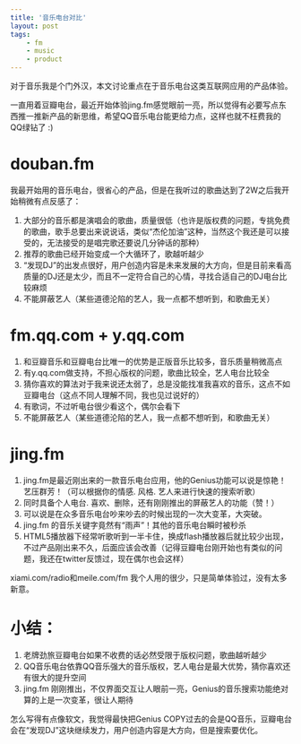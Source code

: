 ```yaml
---
title: '音乐电台对比'
layout: post
tags:
    - fm
    - music
    - product
---
```


对于音乐我是个门外汉，本文讨论重点在于音乐电台这类互联网应用的产品体验。  

一直用着豆瓣电台，最近开始体验jing.fm感觉眼前一亮，所以觉得有必要写点东西推一推新产品的新思维，希望QQ音乐电台能更给力点，这样也就不枉费我的QQ绿钻了 :)

# douban.fm

我最开始用的音乐电台，很省心的产品，但是在我听过的歌曲达到了2W之后我开始稍微有点反感了：  


1. 大部分的音乐都是演唱会的歌曲，质量很低（也许是版权费的问题，专挑免费的歌曲，歌手总要出来说说话，类似“杰伦加油”这种，当然这个我还是可以接受的，无法接受的是唱完歌还要说几分钟话的那种）
2. 推荐的歌曲已经开始变成一个大循环了，歌越听越少
3. “发现DJ”的出发点很好，用户创造内容是未来发展的大方向，但是目前来看高质量的DJ还是太少，而且不一定符合自己的心情，寻找合适自己的DJ电台比较麻烦
4. 不能屏蔽艺人（某些道德沦陷的艺人，我一点都不想听到，和歌曲无关）

# fm.qq.com + y.qq.com

1. 和豆瓣音乐和豆瓣电台比唯一的优势是正版音乐比较多，音乐质量稍微高点
2. 有y.qq.com做支持，不担心版权的问题，歌曲比较全，艺人电台比较全
3. 猜你喜欢的算法对于我来说还太弱了，总是没能找准我喜欢的音乐，这点不如豆瓣电台（这点不同人理解不同，我也见过说好的）
4. 有歌词，不过听电台很少看这个，偶尔会看下
5. 不能屏蔽艺人（某些道德沦陷的艺人，我一点都不想听到，和歌曲无关）

# jing.fm

1. jing.fm是最近刚出来的一款音乐电台应用，他的Genius功能可以说是惊艳！艺压群芳！（可以根据你的情感. 风格. 艺人来进行快速的搜索听歌）
2. 同时具备个人电台. 喜欢、删除，还有刚刚推出的屏蔽艺人的功能（赞！）
3. 可以说是在众多音乐电台吵来吵去的时候出现的一次大变革，大突破。
4. jing.fm 的音乐关键字竟然有“雨声”！其他的音乐电台瞬时被秒杀
5. HTML5播放器下经常听歌听到一半卡住，换成flash播放器后就比较少出现，不过产品刚出来不久，后面应该会改善（记得豆瓣电台刚开始也有类似的问题，我还在twitter反馈过，现在偶尔也会这样）

xiami.com/radio和meile.com/fm 我个人用的很少，只是简单体验过，没有太多新意。

# 小结：
1. 老牌劲旅豆瓣电台如果不收费的话必然受限于版权问题，歌曲越听越少
2. QQ音乐电台依靠QQ音乐强大的音乐版权，艺人电台是最大优势，猜你喜欢还有很大的提升空间
3. jing.fm 刚刚推出，不仅界面交互让人眼前一亮，Genius的音乐搜索功能绝对算的上是一次变革，很让人期待

怎么写得有点像软文，我觉得最快把Genius COPY过去的会是QQ音乐，豆瓣电台会在“发现DJ”这块继续发力，用户创造内容是大方向，但是搜索要优化。